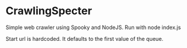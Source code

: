 CrawlingSpecter
===============

Simple web crawler using Spooky and NodeJS.
Run with node index.js

Start url is hardcoded.
It defaults to the first value of the queue.
